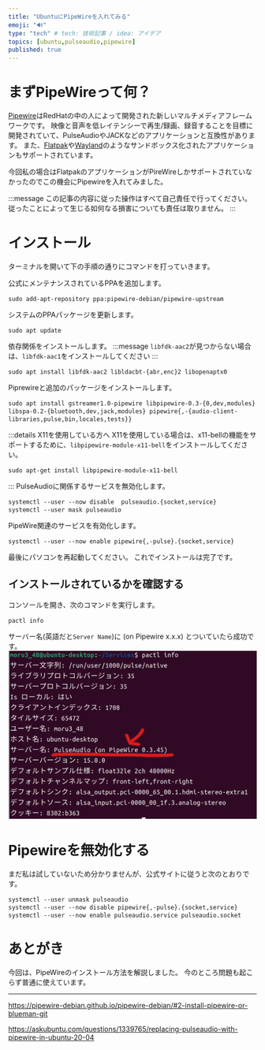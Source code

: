 ```yaml
---
title: "UbuntuにPipeWireを入れてみる"
emoji: "🔊"
type: "tech" # tech: 技術記事 / idea: アイデア
topics: [ubuntu,pulseaudio,pipewire]
published: true
---
```

# まずPipeWireって何？
[Pipewire](https://pipewire.org/)はRedHatの中の人によって開発された新しいマルチメディアフレームワークです。
映像と音声を低レイテンシーで再生/録画、録音することを目標に開発されていて、PulseAudioやJACKなどのアプリケーションと互換性があります。
また、[Flatpak](https://flatpak.org/)や[Wayland](https://wayland.freedesktop.org/)のようなサンドボックス化されたアプリケーションもサポートされています。

今回私の場合はFlatpakのアプリケーションがPireWireしかサポートされていなかったのでこの機会にPipewireを入れてみました。

:::message
この記事の内容に従った操作はすべて自己責任で行ってください。
従ったことによって生じる如何なる損害についても責任は取りません。
:::

# インストール
ターミナルを開いて下の手順の通りにコマンドを打っていきます。

公式にメンテナンスされているPPAを追加します。
```shell
sudo add-apt-repository ppa:pipewire-debian/pipewire-upstream
```

システムのPPAパッケージを更新します。
```shell
sudo apt update
```

依存関係をインストールします。
:::message
`libfdk-aac2`が見つからない場合は、`libfdk-aac1`をインストールしてください
:::
```shell
sudo apt install libfdk-aac2 libldacbt-{abr,enc}2 libopenaptx0
```

Piprewireと追加のパッケージをインストールします。
```shell
sudo apt install gstreamer1.0-pipewire libpipewire-0.3-{0,dev,modules} libspa-0.2-{bluetooth,dev,jack,modules} pipewire{,-{audio-client-libraries,pulse,bin,locales,tests}}
```

:::details X11を使用している方へ
X11を使用している場合は、x11-bellの機能をサポートするために、`libpipewire-module-x11-bell`をインストールしてください。
```shell
sudo apt-get install libpipewire-module-x11-bell
```

:::
PulseAudioに関係するサービスを無効化します。
```shell
systemctl --user --now disable  pulseaudio.{socket,service}
systemctl --user mask pulseaudio
```

PipeWire関連のサービスを有効化します。
```shell
systemctl --user --now enable pipewire{,-pulse}.{socket,service}
```

最後にパソコンを再起動してください。
これでインストールは完了です。

## インストールされているかを確認する
コンソールを開き、次のコマンドを実行します。
```shell
pactl info
```
サーバー名(英語だと`Server Name`)に (on Pipewire x.x.x) とついていたら成功です。
![](/images/e50c4ef9b0a5c8/console1.png)

# Pipewireを無効化する
まだ私は試していないため分かりませんが、公式サイトに従うと次のとおりです。
```shell
systemctl --user unmask pulseaudio
systemctl --user --now disable pipewire{,-pulse}.{socket,service}    
systemctl --user --now enable pulseaudio.service pulseaudio.socket
```

# あとがき
今回は、PipeWireのインストール方法を解説しました。
今のところ問題も起こらず普通に使えています。

-----

https://pipewire-debian.github.io/pipewire-debian/#2-install-pipewire-or-blueman-git

https://askubuntu.com/questions/1339765/replacing-pulseaudio-with-pipewire-in-ubuntu-20-04
